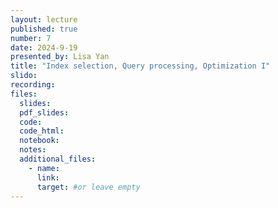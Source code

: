 ```yaml
---
layout: lecture
published: true
number: 7
date: 2024-9-19
presented_by: Lisa Yan
title: "Index selection, Query processing, Optimization I"
slido:
recording:
files:
  slides:
  pdf_slides:
  code:
  code_html:
  notebook:
  notes:
  additional_files:
    - name:
      link:
      target: #or leave empty
---
```

